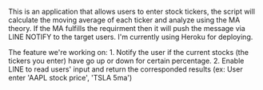 This is an application that allows users to enter stock tickers, the script will calculate the moving average of each ticker and analyze using the MA theory. If the MA fulfills the requirment then it will push the message via LINE NOTIFY to the target users. I'm currently using Heroku for deploying. 


The feature we're working on: 1. Notify the user if the current stocks (the tickers you enter) have go up or down for certain percentage. 2. Enable LINE to read users' input and return the corresponded results (ex: User enter 'AAPL stock price', 'TSLA 5ma')
